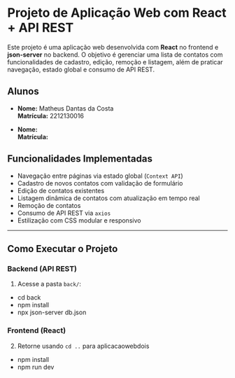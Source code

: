 # Projeto de Aplicação Web com React + API REST

Este projeto é uma aplicação web desenvolvida com **React** no frontend e **json-server** no backend. O objetivo é gerenciar uma lista de contatos com funcionalidades de cadastro, edição, remoção e listagem, além de praticar navegação, estado global e consumo de API REST.

## Alunos

- **Nome:** Matheus Dantas da Costa  
  **Matrícula:** 2212130016  

- **Nome:**   
  **Matrícula:**

## Funcionalidades Implementadas

- Navegação entre páginas via estado global (`Context API`)
- Cadastro de novos contatos com validação de formulário
- Edição de contatos existentes
- Listagem dinâmica de contatos com atualização em tempo real
- Remoção de contatos
- Consumo de API REST via `axios`
- Estilização com CSS modular e responsivo

---

## Como Executar o Projeto

### Backend (API REST)

1. Acesse a pasta `back/`:
  - cd back
  - npm install
  - npx json-server db.json

### Frontend (React)

2. Retorne usando `cd ..` para aplicacaowebdois
  - npm install
  - npm run dev
